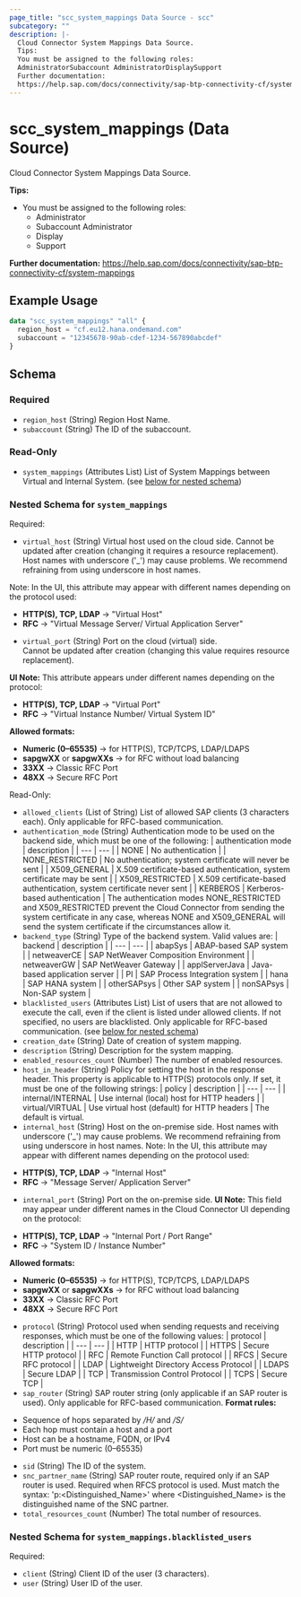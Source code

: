 ```yaml
---
page_title: "scc_system_mappings Data Source - scc"
subcategory: ""
description: |-
  Cloud Connector System Mappings Data Source.
  Tips:
  You must be assigned to the following roles:
  AdministratorSubaccount AdministratorDisplaySupport
  Further documentation:
  https://help.sap.com/docs/connectivity/sap-btp-connectivity-cf/system-mappings
---
```


# scc_system_mappings (Data Source)

Cloud Connector System Mappings Data Source.
				
__Tips:__
* You must be assigned to the following roles:
	* Administrator
	* Subaccount Administrator
	* Display
	* Support

__Further documentation:__
<https://help.sap.com/docs/connectivity/sap-btp-connectivity-cf/system-mappings>

## Example Usage

```terraform
data "scc_system_mappings" "all" {
  region_host = "cf.eu12.hana.ondemand.com"
  subaccount = "12345678-90ab-cdef-1234-567890abcdef"
}
```

<!-- schema generated by tfplugindocs -->
## Schema

### Required

- `region_host` (String) Region Host Name.
- `subaccount` (String) The ID of the subaccount.

### Read-Only

- `system_mappings` (Attributes List) List of System Mappings between Virtual and Internal System. (see [below for nested schema](#nestedatt--system_mappings))

<a id="nestedatt--system_mappings"></a>
### Nested Schema for `system_mappings`

Required:

- `virtual_host` (String) Virtual host used on the cloud side.
				Cannot be updated after creation (changing it requires a resource replacement).
				Host names with underscore ('_') may cause problems. We recommend refraining from using underscore in host names.
				
Note: In the UI, this attribute may appear with different names depending on the protocol used:
* **HTTP(S), TCP, LDAP** → "Virtual Host"
* **RFC** → "Virtual Message Server/ Virtual Application Server"
- `virtual_port` (String) Port on the cloud (virtual) side.  
Cannot be updated after creation (changing this value requires resource replacement).

__UI Note:__ This attribute appears under different names depending on the protocol:
* **HTTP(S), TCP, LDAP** → "Virtual Port"
* **RFC** → "Virtual Instance Number/ Virtual System ID"

__Allowed formats:__
* **Numeric (0–65535)** → for HTTP(S), TCP/TCPS, LDAP/LDAPS
* **sapgwXX** or **sapgwXXs** → for RFC without load balancing
* **33XX** → Classic RFC Port
* **48XX** → Secure RFC Port

Read-Only:

- `allowed_clients` (List of String) List of allowed SAP clients (3 characters each). Only applicable for RFC-based communication.
- `authentication_mode` (String) Authentication mode to be used on the backend side, which must be one of the following:
  | authentication mode | description | 
  | --- | --- | 
  | NONE | No authentication | 
  | NONE_RESTRICTED | No authentication; system certificate will never be sent | 
  | X509_GENERAL | X.509 certificate-based authentication, system certificate may be sent | 
  | X509_RESTRICTED | X.509 certificate-based authentication, system certificate never sent | 
  | KERBEROS | Kerberos-based authentication | The authentication modes NONE_RESTRICTED and X509_RESTRICTED prevent the Cloud Connector from sending the system certificate in any case, whereas NONE and X509_GENERAL will send the system certificate if the circumstances allow it.
- `backend_type` (String) Type of the backend system. Valid values are:
  | backend | description | 
  | --- | --- | 
  | abapSys | ABAP-based SAP system | 
  | netweaverCE | SAP NetWeaver Composition Environment | 
  | netweaverGW | SAP NetWeaver Gateway | 
  | applServerJava | Java-based application server | 
  | PI | SAP Process Integration system | 
  | hana | SAP HANA system | 
  | otherSAPsys | Other SAP system | 
  | nonSAPsys | Non-SAP system |
- `blacklisted_users` (Attributes List) List of users that are not allowed to execute the call, even if the client is listed under allowed clients. If not specified, no users are blacklisted. Only applicable for RFC-based communication. (see [below for nested schema](#nestedatt--system_mappings--blacklisted_users))
- `creation_date` (String) Date of creation of system mapping.
- `description` (String) Description for the system mapping.
- `enabled_resources_count` (Number) The number of enabled resources.
- `host_in_header` (String) Policy for setting the host in the response header. This property is applicable to HTTP(S) protocols only. If set, it must be one of the following strings:
  | policy | description | 
  | --- | --- | 
  | internal/INTERNAL | Use internal (local) host for HTTP headers | 
  | virtual/VIRTUAL | Use virtual host (default) for HTTP headers | The default is virtual.
- `internal_host` (String) Host on the on-premise side.
				Host names with underscore ('_') may cause problems. We recommend refraining from using underscore in host names.
Note: In the UI, this attribute may appear with different names depending on the protocol used:
* **HTTP(S), TCP, LDAP** → "Internal Host"
* **RFC** → "Message Server/ Application Server"
- `internal_port` (String) Port on the on-premise side.
__UI Note:__ This field may appear under different names in the Cloud Connector UI depending on the protocol:
* **HTTP(S), TCP, LDAP** → "Internal Port / Port Range"
* **RFC** → "System ID / Instance Number"
				
				
__Allowed formats:__
* **Numeric (0–65535)** → for HTTP(S), TCP/TCPS, LDAP/LDAPS
* **sapgwXX** or **sapgwXXs** → for RFC without load balancing
* **33XX** → Classic RFC Port
* **48XX** → Secure RFC Port
- `protocol` (String) Protocol used when sending requests and receiving responses, which must be one of the following values:
  | protocol | description | 
  | --- | --- | 
  | HTTP | HTTP protocol | 
  | HTTPS | Secure HTTP protocol | 
  | RFC | Remote Function Call protocol | 
  | RFCS | Secure RFC protocol | 
  | LDAP | Lightweight Directory Access Protocol | 
  | LDAPS | Secure LDAP | 
  | TCP | Transmission Control Protocol | 
  | TCPS | Secure TCP |
- `sap_router` (String) SAP router string (only applicable if an SAP router is used). Only applicable for RFC-based communication.
__Format rules:__
* Sequence of hops separated by */H/* and */S/*
* Each hop must contain a host and a port
* Host can be a hostname, FQDN, or IPv4
* Port must be numeric (0–65535)
- `sid` (String) The ID of the system.
- `snc_partner_name` (String) SAP router route, required only if an SAP router is used. Required when RFCS protocol is used. Must match the syntax: 'p:<Distinguished_Name>' where <Distinguished_Name> is the distinguished name of the SNC partner.
- `total_resources_count` (Number) The total number of resources.

<a id="nestedatt--system_mappings--blacklisted_users"></a>
### Nested Schema for `system_mappings.blacklisted_users`

Required:

- `client` (String) Client ID of the user (3 characters).
- `user` (String) User ID of the user.
